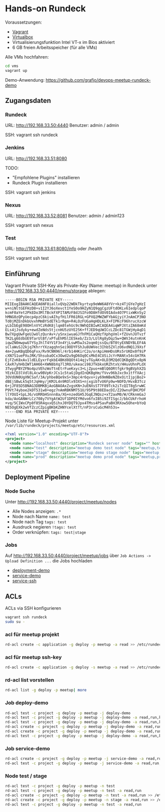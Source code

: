 # Hands-on Rundeck

Voraussetzungen:

* [Vagrant](https://www.vagrantup.com/downloads.html)
* [Virtualbox](https://www.virtualbox.org/wiki/Downloads)
* Virtualisierungsfunktion Intel VT-x im Bios aktiviert
* 6 GB freien Arbeitsspeicher (für alle VMs)

Alle VMs hochfahren:

```bash
cd vms
vagrant up
```

Demo-Anwendung: https://github.com/grafjo/devops-meetup-rundeck-demo


## Zugangsdaten

### Rundeck

URL: http://192.168.33.50:4440
Benutzer: admin / admin

SSH: vagrant ssh rundeck

### Jenkins

URL: http://192.168.33.51:8080

TODO:
* "Empfohlene Plugins" installieren
* Rundeck Plugin installieren

SSH: vagrant ssh jenkins

### Nexus

URL: http://192.168.33.52:8081
Benutzer: admin / admin123

SSH: vagrant ssh nexus

### Test

URL: http://192.168.33.61:8080/info oder /health

SSH: vagrant ssh test


## Einführung

Vagrant Private SSH-Key als Private-Key (Name: meetup) in Rundeck unter
http://192.168.33.50:4440/menu/storage ablegen:

```
-----BEGIN RSA PRIVATE KEY-----
MIIEogIBAAKCAQEA6NF8iallvQVp22WDkTkyrtvp9eWW6A8YVr+kz4TjGYe7gHzI
w+niNltGEFHzD8+v1I2YJ6oXevct1YeS0o9HZyN1Q9qgCgzUFtdOKLv6IedplqoP
kcmF0aYet2PkEDo3MlTBckFXPITAMzF8dJSIFo9D8HfdOV0IAdx4O7PtixWKn5y2
hMNG0zQPyUecp4pzC6kivAIhyfHilFR61RGL+GPXQ2MWZWFYbAGjyiYJnAmCP3NO
Td0jMZEnDkbUvxhMmBYSdETk1rRgm+R4LOzFUGaHqHDLKLX+FIPKcF96hrucXzcW
yLbIbEgE98OHlnVYCzRdK8jlqm8tehUc9c9WhQIBIwKCAQEA4iqWPJXtzZA68mKd
ELs4jJsdyky+ewdZeNds5tjcnHU5zUYE25K+ffJED9qUWICcLZDc81TGWjHyAqD1
Bw7XpgUwFgeUJwUlzQurAv+/ySnxiwuaGJfhFM1CaQHzfXphgVml+fZUvnJUTvzf
TK2Lg6EdbUE9TarUlBf/xPfuEhMSlIE5keb/Zz3/LUlRg8yDqz5w+QWVJ4utnKnK
iqwZN0mwpwU7YSyJhlT4YV1F3n4YjLswM5wJs2oqm0jssQu/BT0tyEXNDYBLEF4A
sClaWuSJ2kjq7KhrrYXzagqhnSei9ODYFShJu8UWVec3Ihb5ZXlzO6vdNQ1J9Xsf
4m+2ywKBgQD6qFxx/Rv9CNN96l/4rb14HKirC2o/orApiHmHDsURs5rUKDx0f9iP
cXN7S1uePXuJRK/5hsubaOCx3Owd2u9gD6Oq0CsMkE4CUSiJcYrMANtx54cGH7Rk
EjFZxK8xAv1ldELEyxrFqkbE4BKd8QOt414qjvTGyAK+OLD3M2QdCQKBgQDtx8pN
CAxR7yhHbIWT1AH66+XWN8bXq7l3RO/ukeaci98JfkbkxURZhtxV/HHuvUhnPLdX
3TwygPBYZFNo4pzVEhzWoTtnEtrFueKxyc3+LjZpuo+mBlQ6ORtfgkr9gBVphXZG
YEzkCD3lVdl8L4cw9BVpKrJCs1c5taGjDgdInQKBgHm/fVvv96bJxc9x1tffXAcj
3OVdUN0UgXNCSaf/3A/phbeBQe9xS+3mpc4r6qvx+iy69mNBeNZ0xOitIjpjBo2+
dBEjSBwLk5q5tJqHmy/jKMJL4n9ROlx93XS+njxgibTvU6Fp9w+NOFD/HvxB3Tcz
6+jJF85D5BNAG3DBMKBjAoGBAOAxZvgsKN+JuENXsST7F89Tck2iTcQIT8g5rwWC
P9Vt74yboe2kDT531w8+egz7nAmRBKNM751U/95P9t88EDacDI/Z2OwnuFQHCPDF
llYOUI+SpLJ6/vURRbHSnnn8a/XG+nzedGH5JGqEJNQsz+xT2axM0/W/CRknmGaJ
kda/AoGANWrLCz708y7VYgAtW2Uf1DPOIYMdvo6fxIB5i9ZfISgcJ/bbCUkFrhoH
+vq/5CIWxCPp0f85R4qxxQ5ihxJ0YDQT9Jpx4TMss4PSavPaBH3RXow5Ohe+bYoQ
NE5OgEXk2wVfZczCZpigBKbKZHNYcelXtTt/nP3rsCuGcM4h53s=
-----END RSA PRIVATE KEY-----
```

Node Liste für Meetup-Projekt unter `/var/lib/rundeck/projects/meetup/etc/resources.xml`

```xml
<?xml version="1.0" encoding="UTF-8"?>
<project>
  <node name="localhost" description="Rundeck server node" tags="" hostname="localhost" osArch="amd64" osFamily="unix" osName="Linux" osVersion="3.16.0-4-amd64" username="rundeck"/>
  <node name="test" description="meetup demo test node" tags="meetup,test" hostname="192.168.33.61" osArch="amd64" osFamily="Debian" osName="Debian" osVersion="jessie" username="vagrant"/>
  <node name="stage" description="meetup demo stage node" tags="meetup,stage" hostname="192.168.33.62" osArch="amd64" osFamily="Debian" osName="Debian" osVersion="jessie" username="vagrant"/>
  <node name="prod" description="meetup demo prod node" tags="meetup,prod" hostname="192.168.33.63" osArch="amd64" osFamily="Debian" osName="Debian" osVersion="jessie" username="vagrant"/>
</project>
```


## Deployment Pipeline

### Node Suche

Unter http://192.168.33.50:4440/project/meetup/nodes

* Alle Nodes anzeigen: `.*`
* Node nach Name `name: test`
* Node nach Tag `tags: test`
* Ausdruck negieren `!tags: test`
* Order verknüpfen: `tags: test|stage`


### Jobs

Auf http://192.168.33.50:4440/project/meetup/jobs über `Job Actions -> Upload Definition ...` die Jobs hochladen

* [deployment-demo](jobs/deployment-demo-version.xml)
* [service-demo](jobs/service-demo-version.xml)
* [service-ssh](jobs/service-ssh-version.xml)


## ACLs

ACLs via SSH konfigurieren

```bash
vagrant ssh rundeck
sudo su -
```

### acl für meetup projekt

```bash
rd-acl create -c application -g deploy -p meetup -a read >> /etc/rundeck/deploy.aclpolicy
```

### acl für meetup ssh-key

```bash
rd-acl create -c application -g deploy -s meetup -a read >> /etc/rundeck/deploy.aclpolicy
```

### rd-acl list vorstellen

```bash
rd-acl list -g deploy -p meetup| more
```

### Job deploy-demo

```bash
rd-acl test -c project -g deploy -p meetup -j deploy-demo
rd-acl test -c project -g deploy -p meetup -j deploy-demo -a read,run,kill
rd-acl test -c project -g deploy -p meetup -j deploy-demo -a read,run,kill -v
rd-acl create -c project -g deploy -p meetup -j deploy-demo -a read,run,kill
rd-acl create -c project -g deploy -p meetup -j deploy-demo -a read,run,kill >> /etc/rundeck/deploy.aclpolicy
rd-acl test -c project -g deploy -p meetup -j deploy-demo -a read,run,kill -v
```

### Job service-demo

```bash
rd-acl create -c project -g deploy -p meetup -j service-demo -a read,run,kill >> /etc/rundeck/deploy.aclpolicy
rd-acl test -c project -g deploy -p meetup -j service-demo -a read,run,kill -v
```

### Node test / stage

```bash
rd-acl test -c project -g deploy -p meetup -n test
rd-acl test -c project -g deploy -p meetup -n test -a read,run
rd-acl create -c project -g deploy -p meetup -n test -a read,run >> /etc/rundeck/deploy.aclpolicy
rd-acl create -c project -g deploy -p meetup -n stage -a read,run >> /etc/rundeck/deploy.aclpolicy
rd-acl test -c project -g deploy -p meetup -n test -a read,run
```
